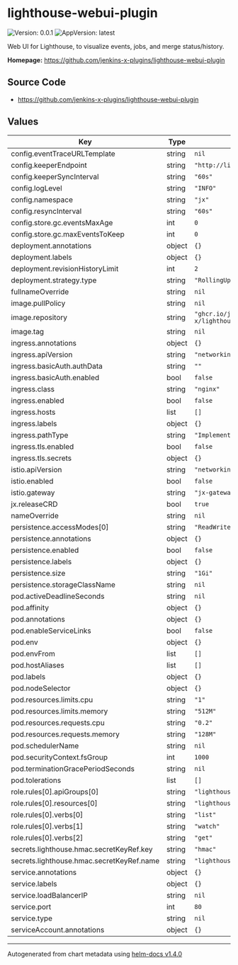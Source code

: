 # lighthouse-webui-plugin

![Version: 0.0.1](https://img.shields.io/badge/Version-0.0.1-informational?style=flat-square) ![AppVersion: latest](https://img.shields.io/badge/AppVersion-latest-informational?style=flat-square)

Web UI for Lighthouse, to visualize events, jobs, and merge status/history.

**Homepage:** <https://github.com/jenkins-x-plugins/lighthouse-webui-plugin>

## Source Code

* <https://github.com/jenkins-x-plugins/lighthouse-webui-plugin>

## Values

| Key | Type | Default | Description |
|-----|------|---------|-------------|
| config.eventTraceURLTemplate | string | `nil` |  |
| config.keeperEndpoint | string | `"http://lighthouse-keeper.jx"` |  |
| config.keeperSyncInterval | string | `"60s"` |  |
| config.logLevel | string | `"INFO"` |  |
| config.namespace | string | `"jx"` |  |
| config.resyncInterval | string | `"60s"` |  |
| config.store.gc.eventsMaxAge | int | `0` |  |
| config.store.gc.maxEventsToKeep | int | `0` |  |
| deployment.annotations | object | `{}` |  |
| deployment.labels | object | `{}` |  |
| deployment.revisionHistoryLimit | int | `2` |  |
| deployment.strategy.type | string | `"RollingUpdate"` |  |
| fullnameOverride | string | `nil` |  |
| image.pullPolicy | string | `nil` |  |
| image.repository | string | `"ghcr.io/jenkins-x/lighthouse-webui-plugin"` |  |
| image.tag | string | `nil` |  |
| ingress.annotations | object | `{}` |  |
| ingress.apiVersion | string | `"networking.k8s.io/v1beta1"` |  |
| ingress.basicAuth.authData | string | `""` |  |
| ingress.basicAuth.enabled | bool | `false` |  |
| ingress.class | string | `"nginx"` |  |
| ingress.enabled | bool | `false` |  |
| ingress.hosts | list | `[]` |  |
| ingress.labels | object | `{}` |  |
| ingress.pathType | string | `"ImplementationSpecific"` |  |
| ingress.tls.enabled | bool | `false` |  |
| ingress.tls.secrets | object | `{}` |  |
| istio.apiVersion | string | `"networking.istio.io/v1beta1"` |  |
| istio.enabled | bool | `false` |  |
| istio.gateway | string | `"jx-gateway"` |  |
| jx.releaseCRD | bool | `true` |  |
| nameOverride | string | `nil` |  |
| persistence.accessModes[0] | string | `"ReadWriteOnce"` |  |
| persistence.annotations | object | `{}` |  |
| persistence.enabled | bool | `false` |  |
| persistence.labels | object | `{}` |  |
| persistence.size | string | `"1Gi"` |  |
| persistence.storageClassName | string | `nil` |  |
| pod.activeDeadlineSeconds | string | `nil` |  |
| pod.affinity | object | `{}` |  |
| pod.annotations | object | `{}` |  |
| pod.enableServiceLinks | bool | `false` |  |
| pod.env | object | `{}` |  |
| pod.envFrom | list | `[]` |  |
| pod.hostAliases | list | `[]` |  |
| pod.labels | object | `{}` |  |
| pod.nodeSelector | object | `{}` |  |
| pod.resources.limits.cpu | string | `"1"` |  |
| pod.resources.limits.memory | string | `"512M"` |  |
| pod.resources.requests.cpu | string | `"0.2"` |  |
| pod.resources.requests.memory | string | `"128M"` |  |
| pod.schedulerName | string | `nil` |  |
| pod.securityContext.fsGroup | int | `1000` |  |
| pod.terminationGracePeriodSeconds | string | `nil` |  |
| pod.tolerations | list | `[]` |  |
| role.rules[0].apiGroups[0] | string | `"lighthouse.jenkins.io"` |  |
| role.rules[0].resources[0] | string | `"lighthousejobs"` |  |
| role.rules[0].verbs[0] | string | `"list"` |  |
| role.rules[0].verbs[1] | string | `"watch"` |  |
| role.rules[0].verbs[2] | string | `"get"` |  |
| secrets.lighthouse.hmac.secretKeyRef.key | string | `"hmac"` |  |
| secrets.lighthouse.hmac.secretKeyRef.name | string | `"lighthouse-hmac-token"` |  |
| service.annotations | object | `{}` |  |
| service.labels | object | `{}` |  |
| service.loadBalancerIP | string | `nil` |  |
| service.port | int | `80` |  |
| service.type | string | `nil` |  |
| serviceAccount.annotations | object | `{}` |  |

----------------------------------------------
Autogenerated from chart metadata using [helm-docs v1.4.0](https://github.com/norwoodj/helm-docs/releases/v1.4.0)
